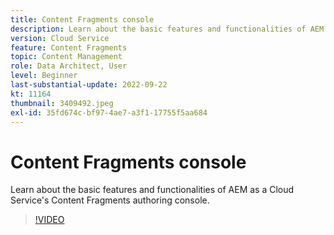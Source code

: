```yaml
---
title: Content Fragments console
description: Learn about the basic features and functionalities of AEM as a Cloud Service's Content Fragments authoring console.
version: Cloud Service
feature: Content Fragments
topic: Content Management
role: Data Architect, User
level: Beginner
last-substantial-update: 2022-09-22
kt: 11164
thumbnail: 3409492.jpeg
exl-id: 35fd674c-bf97-4ae7-a3f1-17755f5aa684
---
```

# Content Fragments console

Learn about the basic features and functionalities of AEM as a Cloud Service's Content Fragments authoring console.

>[!VIDEO](https://video.tv.adobe.com/v/3409492?quality=12&learn=on)
